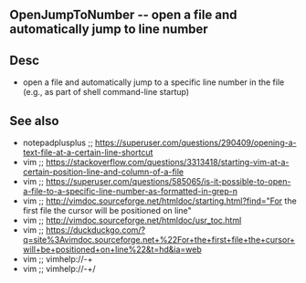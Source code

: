 
<!---
### <beg-file_info>
### document_metadata:
###   - caption: "__blank__"
###     desc: |
###         * AUTO-GENERATED-FILE ;; any direct edits will be lost
###     seeinstead: |
###         *  href="smartpath://mytrybits/t/trytexteditor/txt/blogtef.yaml.txt" find="uuid01rrmy004"
### <end-file_info>
--->

## OpenJumpToNumber         --  open a file and automatically jump to line number

## Desc
* open a file and automatically jump to a specific line number in the file (e.g., as part of shell command-line startup)


## See also
* notepadplusplus ;; https://superuser.com/questions/290409/opening-a-text-file-at-a-certain-line-shortcut
* vim ;; https://stackoverflow.com/questions/3313418/starting-vim-at-a-certain-position-line-and-column-of-a-file
* vim ;; https://superuser.com/questions/585065/is-it-possible-to-open-a-file-to-a-specific-line-number-as-formatted-in-grep-n
* vim ;; http://vimdoc.sourceforge.net/htmldoc/starting.html?find="For the first file the cursor will be positioned on line"
* vim ;; http://vimdoc.sourceforge.net/htmldoc/usr_toc.html
* vim ;; https://duckduckgo.com/?q=site%3Avimdoc.sourceforge.net+%22For+the+first+file+the+cursor+will+be+positioned+on+line%22&t=hd&ia=web
* vim ;; vimhelp://-+
* vim ;; vimhelp://-+/


